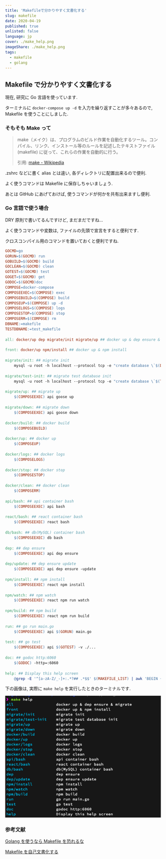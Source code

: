 ```yaml
---
title: 'Makefileで分かりやすく文書化する'
slug: makefile
date: 2020-04-19
published: true
unlisted: false
language: jp
cover: ./make_help.png
imageShare: ./make_help.png
tags:
  - makefile
  - golang
---
```


## Makefile で分かりやすく文書化する

現在, 研究に Go 言語を使っています.

ターミナルに `docker-compose up -d` を入力を繰り返すことが多々あるので, Makefile を使うことにしました.

### そもそも Make って

> make（メイク）は、プログラムのビルド作業を自動化するツール。コンパイル、リンク、インストール等のルールを記述したテキストファイル (makefile) に従って、これらの作業を自動的に行う。
>
> 引用: [make - Wikipedia](https://ja.wikipedia.org/wiki/Make)

.zshrc などに書く alias とは違い, 各ディレクトリに配置出来るので便利.

よく使うコマンドは Makefile に保存しちゃいましょう.

あとは GitHub にあげておけば, 使うコマンドが何かを共有出来ますし便利.

### Go 言語で使う場合

DRY 原則で書いてるんですけど, まだまだですね...

よく使うコマンドや変数は, ファイルの先頭で宣言をすると便利です.

クロスコンパイル用のコマンドを置いておくと便利ですね.

```makefile
GOCMD=go
GORUN=$(GOCMD) run
GOBUILD=$(GOCMD) build
GOCLEAN=$(GOCMD) clean
GOTEST=$(GOCMD) test
GOGET=$(GOCMD) get
GODOC=$(GOCMD)doc
COMPOSE=docker-compose
COMPOSEEXEC=$(COMPOSE) exec
COMPOSEBUILD=$(COMPOSE) build
COMPOSEUP=$(COMPOSE) up -d
COMPOSELOGS=$(COMPOSE) logs
COMPOSESTOP=$(COMPOSE) stop
COMPOSERM=$(COMPOSE) rm
DBNAME:=makefile
TESTDBNAME:=test_makefile

all: docker/up dep migrate/init migrate/up ## docker up & dep ensure & migrate

front: docker/up npm/install ## docker up & npm install

migrate/init: ## migrate init
	mysql -u root -h localhost --protocol tcp -e "create database \`$(DBNAME)\`" -p

migrate/test-init: ## migrate test database init
	mysql -u root -h localhost --protocol tcp -e "create database \`$(TESTDBNAME)\`" -p

migrate/up: ## migrate up
	$(COMPOSEEXEC) api goose up

migrate/down: ## migrate down
	$(COMPOSEEXEC) api goose down

docker/build: ## docker build
	$(COMPOSEBUILD)

docker/up: ## docker up
	$(COMPOSEUP)

docker/logs: ## docker logs
	$(COMPOSELOGS)

docker/stop: ## docker stop
	$(COMPOSESTOP)

docker/clean: ## docker clean
	$(COMPOSERM)

api/bash: ## api container bash
	$(COMPOSEEXEC) api bash

react/bash: ## react container bash
	$(COMPOSEEXEC) react bash

db/bash: ## db(MySQL) container bash
	$(COMPOSEEXEC) db bash

dep: ## dep ensure
	$(COMPOSEEXEC) api dep ensure

dep/update: ## dep ensure update
	$(COMPOSEEXEC) api dep ensure -update

npm/install: ## npm install
	$(COMPOSEEXEC) react npm install

npm/watch: ## npm watch
	$(COMPOSEEXEC) react npm run watch

npm/build: ## npm build
	$(COMPOSEEXEC) react npm run build

run: ## go run main.go
	$(COMPOSEEXEC) api $(GORUN) main.go

test: ## go test
	$(COMPOSEEXEC) api $(GOTEST) -v ./...

doc: ## godoc http:6060
	$(GODOC) -http=:6060

help: ## Display this help screen
	@grep -E '^[a-zA-Z/_-]+:.*?## .*$$' $(MAKEFILE_LIST) | awk 'BEGIN {FS = ":.*?## "}; {printf "\033[36m%-20s\033[0m %s\n", $$1, $$2}'
```

下の画像は, 実際に `make help` を実行したときのターミナルです.

![make help](make_help.png)

### 参考文献

[Golang を使うなら Makefile を恐れるな](https://frasco.io/golang-dont-afraid-of-makefiles-785f3ec7eb32)

[Makefile を自己文書化する](https://postd.cc/auto-documented-makefile/)
